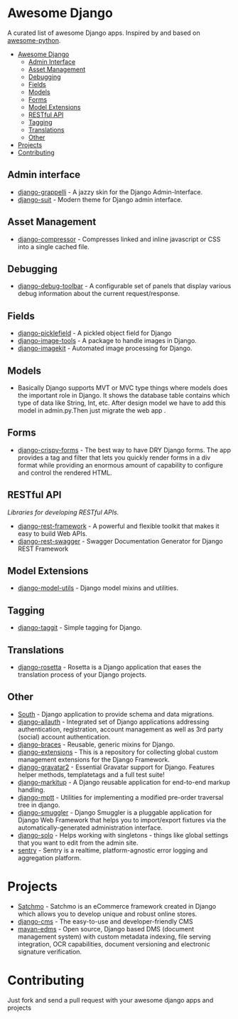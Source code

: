 # Awesome Django

A curated list of awesome Django apps. Inspired by and based on [awesome-python](https://github.com/vinta/awesome-python/).

- [Awesome Django](#awesome-django)
    - [Admin Interface](#admin-interface)
    - [Asset Management](#asset-management)
    - [Debugging](#debugging)
    - [Fields](#fields)
    - [Models](#models)
    - [Forms](#forms)
    - [Model Extensions](#model-extensions)
    - [RESTful API](#restful-api)
    - [Tagging](#tagging)
    - [Translations](#translations)
    - [Other](#other)
- [Projects](#projects)
- [Contributing](#contributing)

## Admin interface
* [django-grappelli](https://github.com/sehmaschine/django-grappelli/) - A jazzy skin for the Django Admin-Interface.
* [django-suit](https://github.com/darklow/django-suit/) - Modern theme for Django admin interface.

## Asset Management
* [django-compressor](https://github.com/django-compressor/django-compressor/) - Compresses linked and inline javascript or CSS into a single cached file.

## Debugging
* [django-debug-toolbar](https://github.com/django-debug-toolbar/django-debug-toolbar/) - A configurable set of panels that display various debug information about the current request/response.

## Fields
* [django-picklefield](https://github.com/gintas/django-picklefield/) - A pickled object field for Django
* [django-image-tools](https://github.com/bonsaistudio/django-image-tools/) - A package to handle images in Django.
* [django-imagekit](https://github.com/matthewwithanm/django-imagekit/) - Automated image processing for Django. 

## Models
* Basically Django supports MVT or MVC type things where models does the important role in Django. It shows the database table contains which type of data like String, Int, etc.
After design model we have to add this model in admin.py.Then just migrate the web app .

## Forms
* [django-crispy-forms](https://github.com/maraujop/django-crispy-forms/) - The best way to have DRY Django forms. The app provides a tag and filter that lets you quickly render forms in a div format while providing an enormous amount of capability to configure and control the rendered HTML.

## RESTful API

*Libraries for developing RESTful APIs.*

* [django-rest-framework](http://www.django-rest-framework.org/) - A powerful and flexible toolkit that makes it easy to build Web APIs.
* [django-rest-swagger](https://github.com/marcgibbons/django-rest-swagger/) - Swagger Documentation Generator for Django REST Framework

## Model Extensions

* [django-model-utils](https://github.com/carljm/django-model-utils/) - Django model mixins and utilities.

## Tagging
* [django-taggit](https://github.com/alex/django-taggit/) - Simple tagging for Django.

## Translations
* [django-rosetta](https://github.com/mbi/django-rosetta/) - Rosetta is a Django application that eases the translation process of your Django projects.

## Other
* [South](https://bitbucket.org/andrewgodwin/south/src/) - Django application to provide schema and data migrations.
* [django-allauth](https://github.com/pennersr/django-allauth/) - Integrated set of Django applications addressing authentication, registration, account management as well as 3rd party (social) account authentication.
* [django-braces](https://github.com/brack3t/django-braces/) - Reusable, generic mixins for Django.
* [django-extensions](https://github.com/django-extensions/django-extensions/) - This is a repository for collecting global custom management extensions for the Django Framework.
* [django-gravatar2](https://github.com/twaddington/django-gravatar/) - Essential Gravatar support for Django. Features helper methods, templatetags and a full test suite!
* [django-markitup](https://bitbucket.org/carljm/django-markitup/src/) - A Django reusable application for end-to-end markup handling.
* [django-mptt](https://github.com/django-mptt/django-mptt/) - Utilities for implementing a modified pre-order traversal tree in django.
* [django-smuggler](https://github.com/semente/django-smuggler/) - Django Smuggler is a pluggable application for Django Web Framework that helps you to import/export fixtures via the automatically-generated administration interface.
* [django-solo](https://github.com/lazybird/django-solo/) - Helps working with singletons - things like global settings that you want to edit from the admin site.
* [sentry](https://github.com/getsentry/sentry/) - Sentry is a realtime, platform-agnostic error logging and aggregation platform.

# Projects

* [Satchmo](https://bitbucket.org/chris1610/satchmo/src/) - Satchmo is an eCommerce framework created in Django which allows you to develop unique and robust online stores.
* [django-cms](https://github.com/divio/django-cms/) - The easy-to-use and developer-friendly CMS
* [mayan-edms](https://github.com/mayan-edms/mayan-edms/) - Open source, Django based DMS (document management system) with custom metadata indexing, file serving integration, OCR capabilities, document versioning and electronic signature verification.

# Contributing

Just fork and send a pull request with your awesome django apps and projects
